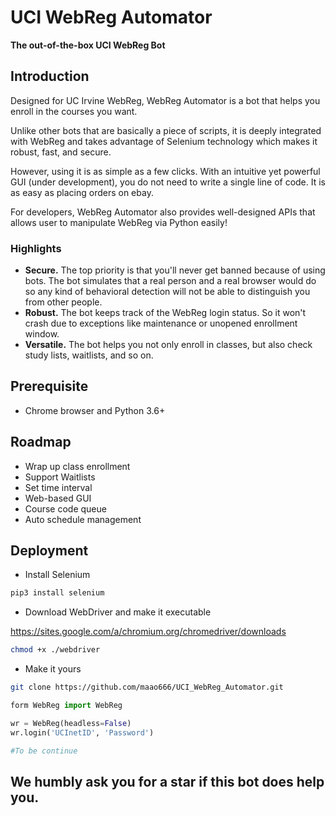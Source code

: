 # UCI WebReg Automator

**The out-of-the-box UCI WebReg Bot**

## Introduction
Designed for UC Irvine WebReg, 
WebReg Automator is a bot that helps you enroll in the courses you want.

Unlike other bots that are basically a piece of scripts, it is deeply integrated with WebReg and takes advantage of Selenium technology
which makes it robust, fast, and secure. 

However, using it is as simple as a few clicks. With an intuitive yet powerful GUI (under development), you do not need to 
write a single line of code. It is as easy as placing orders on ebay. 

For developers, WebReg Automator also provides well-designed APIs that allows user to manipulate WebReg via Python easily!

### Highlights
* **Secure.** The top priority is that you'll never get banned because of using bots. 
The bot simulates that a real person and a real browser would do so any kind of behavioral detection will not be able to distinguish you from other people.
* **Robust.** The bot keeps track of the WebReg login status. So it won't crash due to exceptions like maintenance or unopened enrollment window. 
* **Versatile.** The bot helps you not only enroll in classes, but also check study lists, waitlists, and so on.

## Prerequisite

* Chrome browser and Python 3.6+

## Roadmap

* Wrap up class enrollment
* Support Waitlists
* Set time interval
* Web-based GUI
* Course code queue
* Auto schedule management

## Deployment

* Install Selenium

```bash
pip3 install selenium
```

* Download WebDriver and make it executable

<https://sites.google.com/a/chromium.org/chromedriver/downloads>

```bash
chmod +x ./webdriver
```

* Make it yours

```bash
git clone https://github.com/maao666/UCI_WebReg_Automator.git
```

```python
form WebReg import WebReg

wr = WebReg(headless=False)
wr.login('UCInetID', 'Password')

#To be continue
```

## We humbly ask you for a star if this bot does help you.
